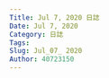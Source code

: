 ```yaml
---
Title: Jul 7, 2020 日誌
Date: Jul 7, 2020
Category: 日誌
Tags: 
Slug: Jul_07_ 2020
Author: 40723150
---
```


<!-- PELICAN_END_SUMMARY -->

